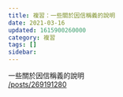 ```yaml
---
title: 複習：一些關於因信稱義的說明
date: 2021-03-16
updated: 1615900260000
category: 複習
tags: []
sidebar: 
---
```


<p>一些關於因信稱義的說明<br/>
<a href="/posts/269191280" target="_blank">/posts/269191280</a></p>
<p> </p>
